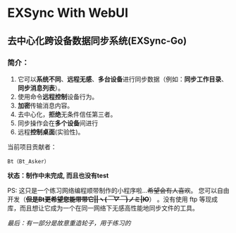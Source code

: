# EXSync With WebUI

## 去中心化跨设备数据同步系统(EXSync-Go)

### 简介：

1. 它可以**系统不同**、**远程无感**、**多台设备**进行同步数据（例如：**同步工作目录**、**同步消息列表**）。
2. 使用命令**远程控制**设备行为。
3. **加密**传输消息内容。
4. 去中心化，**拒绝**无条件信任第三者。
5. 同步操作会在**多个设备**间进行
6. 远程**控制桌面**(实验性)。

当前项目贡献者：

    Bt（Bt_Asker）

**状态：制作中未完成, 而且也没有test**

PS:
这只是一个练习网络编程顺带制作的小程序啦...~~希望会有人喜欢~~。 您可以自由开发（~~**但是Bt更希望您能带带它||ヽ(*￣▽￣*)ノミ|Ю**~~）
。没有使用 ftp 等现成库，而且想让它成为一个在同一网络下无感高性能地同步文件的工具。

_最后：有一部分是故意重造轮子，用于练习的_
